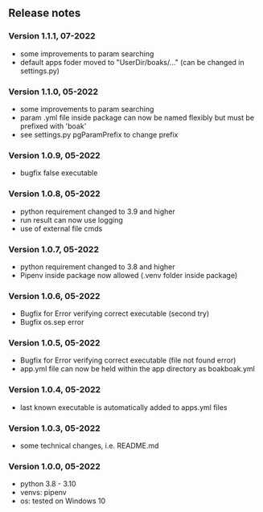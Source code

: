 
## Release notes

### Version 1.1.1, 07-2022
- some improvements to param searching
- default apps foder moved to "UserDir/boaks/..." (can be changed in settings.py)

### Version 1.1.0, 05-2022
- some improvements to param searching
- param .yml file inside package can now be named flexibly but must be prefixed with 'boak'
- see settings.py pgParamPrefix to change prefix

### Version 1.0.9, 05-2022
- bugfix false executable

### Version 1.0.8, 05-2022
- python requirement changed to 3.9 and higher
- run result can now use logging
- use of external file cmds

### Version 1.0.7, 05-2022
- python requirement changed to 3.8 and higher
- Pipenv inside package now allowed (.venv folder inside package)

### Version 1.0.6, 05-2022
- Bugfix for Error verifying correct executable (second try)
- Bugfix os.sep error

### Version 1.0.5, 05-2022
- Bugfix for Error verifying correct executable (file not found error)
- app.yml file can now be held within the app directory as boakboak.yml

### Version 1.0.4, 05-2022
- last known executable is automatically added to apps.yml files

### Version 1.0.3, 05-2022
- some technical changes, i.e. README.md

### Version 1.0.0, 05-2022
- python 3.8 - 3.10
- venvs: pipenv
- os: tested on Windows 10